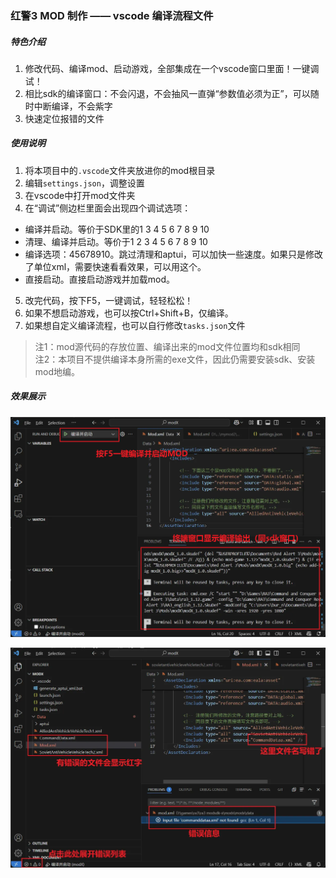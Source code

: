 ### 红警3 MOD 制作 —— vscode 编译流程文件

##### 特色介绍

1. 修改代码、编译mod、启动游戏，全部集成在一个vscode窗口里面！一键调试！
2. 相比sdk的编译窗口：不会闪退，不会抽风一直弹“参数值必须为正”，可以随时中断编译，不会紫字
3. 快速定位报错的文件

##### 使用说明

1. 将本项目中的`.vscode`文件夹放进你的mod根目录
2. 编辑`settings.json`，调整设置
3. 在vscode中打开mod文件夹
4. 在“调试”侧边栏里面会出现四个调试选项：

* 编译并启动。等价于SDK里的1 3 4 5 6 7 8 9 10  
* 清理、编译并启动。等价于1 2 3 4 5 6 7 8 9 10  
* 编译选项：45678910。跳过清理和aptui，可以加快一些速度。如果只是修改了单位xml，需要快速看看效果，可以用这个。  
* 直接启动。直接启动游戏并加载mod。  

5. 改完代码，按下F5，一键调试，轻轻松松！
6. 如果不想启动游戏，也可以按Ctrl+Shift+B，仅编译。
7. 如果想自定义编译流程，也可以自行修改`tasks.json`文件

> 注1：mod源代码的存放位置、编译出来的mod文件位置均和sdk相同  
> 注2：本项目不提供编译本身所需的exe文件，因此仍需要安装sdk、安装mod地编。 

##### 效果展示
![](doc/screenshot_1.png)

![](doc/screenshot_2.png)